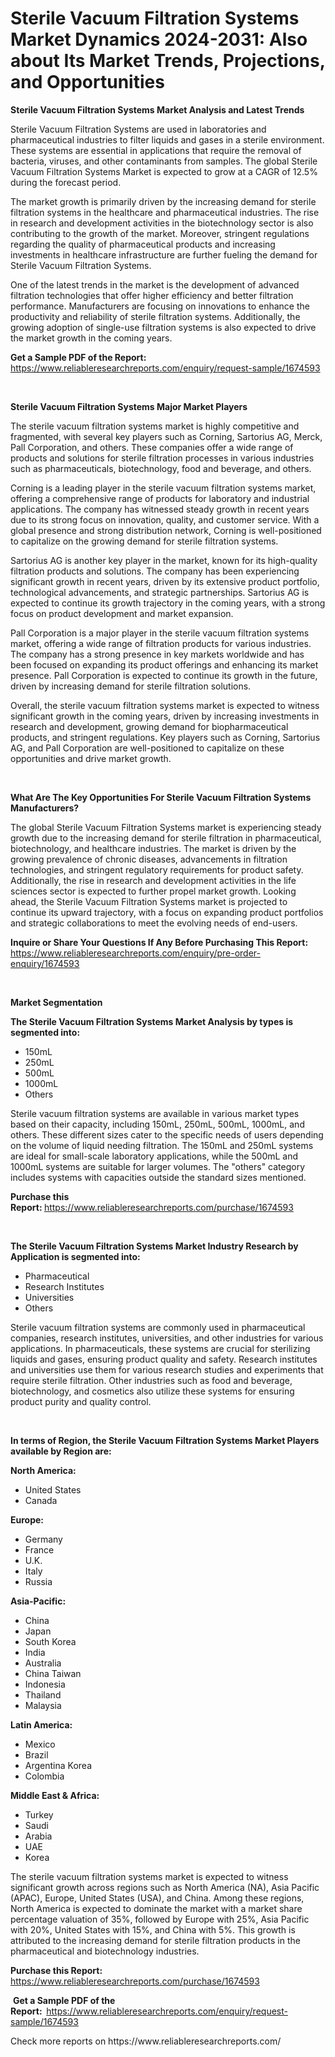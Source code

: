 <p><h1>Sterile Vacuum Filtration Systems Market Dynamics 2024-2031: Also about Its Market Trends, Projections, and Opportunities</h1></p><p><strong>Sterile Vacuum Filtration Systems Market Analysis and Latest Trends</strong></p>
<p><p>Sterile Vacuum Filtration Systems are used in laboratories and pharmaceutical industries to filter liquids and gases in a sterile environment. These systems are essential in applications that require the removal of bacteria, viruses, and other contaminants from samples. The global Sterile Vacuum Filtration Systems Market is expected to grow at a CAGR of 12.5% during the forecast period.</p><p>The market growth is primarily driven by the increasing demand for sterile filtration systems in the healthcare and pharmaceutical industries. The rise in research and development activities in the biotechnology sector is also contributing to the growth of the market. Moreover, stringent regulations regarding the quality of pharmaceutical products and increasing investments in healthcare infrastructure are further fueling the demand for Sterile Vacuum Filtration Systems.</p><p>One of the latest trends in the market is the development of advanced filtration technologies that offer higher efficiency and better filtration performance. Manufacturers are focusing on innovations to enhance the productivity and reliability of sterile filtration systems. Additionally, the growing adoption of single-use filtration systems is also expected to drive the market growth in the coming years.</p></p>
<p><strong>Get a Sample PDF of the Report:&nbsp;</strong> <a href="https://www.reliableresearchreports.com/enquiry/request-sample/1674593">https://www.reliableresearchreports.com/enquiry/request-sample/1674593</a></p>
<p>&nbsp;</p>
<p><strong>Sterile Vacuum Filtration Systems Major Market Players</strong></p>
<p><p>The sterile vacuum filtration systems market is highly competitive and fragmented, with several key players such as Corning, Sartorius AG, Merck, Pall Corporation, and others. These companies offer a wide range of products and solutions for sterile filtration processes in various industries such as pharmaceuticals, biotechnology, food and beverage, and others.</p><p>Corning is a leading player in the sterile vacuum filtration systems market, offering a comprehensive range of products for laboratory and industrial applications. The company has witnessed steady growth in recent years due to its strong focus on innovation, quality, and customer service. With a global presence and strong distribution network, Corning is well-positioned to capitalize on the growing demand for sterile filtration systems.</p><p>Sartorius AG is another key player in the market, known for its high-quality filtration products and solutions. The company has been experiencing significant growth in recent years, driven by its extensive product portfolio, technological advancements, and strategic partnerships. Sartorius AG is expected to continue its growth trajectory in the coming years, with a strong focus on product development and market expansion.</p><p>Pall Corporation is a major player in the sterile vacuum filtration systems market, offering a wide range of filtration products for various industries. The company has a strong presence in key markets worldwide and has been focused on expanding its product offerings and enhancing its market presence. Pall Corporation is expected to continue its growth in the future, driven by increasing demand for sterile filtration solutions.</p><p>Overall, the sterile vacuum filtration systems market is expected to witness significant growth in the coming years, driven by increasing investments in research and development, growing demand for biopharmaceutical products, and stringent regulations. Key players such as Corning, Sartorius AG, and Pall Corporation are well-positioned to capitalize on these opportunities and drive market growth.</p></p>
<p>&nbsp;</p>
<p><strong>What Are The Key Opportunities For Sterile Vacuum Filtration Systems Manufacturers?</strong></p>
<p><p>The global Sterile Vacuum Filtration Systems market is experiencing steady growth due to the increasing demand for sterile filtration in pharmaceutical, biotechnology, and healthcare industries. The market is driven by the growing prevalence of chronic diseases, advancements in filtration technologies, and stringent regulatory requirements for product safety. Additionally, the rise in research and development activities in the life sciences sector is expected to further propel market growth. Looking ahead, the Sterile Vacuum Filtration Systems market is projected to continue its upward trajectory, with a focus on expanding product portfolios and strategic collaborations to meet the evolving needs of end-users.</p></p>
<p><strong>Inquire or Share Your Questions If Any Before Purchasing This Report:</strong> <a href="https://www.reliableresearchreports.com/enquiry/pre-order-enquiry/1674593">https://www.reliableresearchreports.com/enquiry/pre-order-enquiry/1674593</a></p>
<p>&nbsp;</p>
<p><strong>Market Segmentation</strong></p>
<p><strong>The Sterile Vacuum Filtration Systems Market Analysis by types is segmented into:</strong></p>
<p><ul><li>150mL</li><li>250mL</li><li>500mL</li><li>1000mL</li><li>Others</li></ul></p>
<p><p>Sterile vacuum filtration systems are available in various market types based on their capacity, including 150mL, 250mL, 500mL, 1000mL, and others. These different sizes cater to the specific needs of users depending on the volume of liquid needing filtration. The 150mL and 250mL systems are ideal for small-scale laboratory applications, while the 500mL and 1000mL systems are suitable for larger volumes. The "others" category includes systems with capacities outside the standard sizes mentioned.</p></p>
<p><strong>Purchase this Report:&nbsp;</strong><a href="https://www.reliableresearchreports.com/purchase/1674593">https://www.reliableresearchreports.com/purchase/1674593</a></p>
<p>&nbsp;</p>
<p><strong>The Sterile Vacuum Filtration Systems Market Industry Research by Application is segmented into:</strong></p>
<p><ul><li>Pharmaceutical</li><li>Research Institutes</li><li>Universities</li><li>Others</li></ul></p>
<p><p>Sterile vacuum filtration systems are commonly used in pharmaceutical companies, research institutes, universities, and other industries for various applications. In pharmaceuticals, these systems are crucial for sterilizing liquids and gases, ensuring product quality and safety. Research institutes and universities use them for various research studies and experiments that require sterile filtration. Other industries such as food and beverage, biotechnology, and cosmetics also utilize these systems for ensuring product purity and quality control.</p></p>
<p>&nbsp;</p>
<p><strong>In terms of Region, the Sterile Vacuum Filtration Systems Market Players available by Region are:</strong></p>
<p>
    <p> <strong> North America: </strong>
        <ul>
            <li>United States</li>
            <li>Canada</li>
        </ul>
        </p> 
    <p> <strong> Europe: </strong>
        <ul>
            <li>Germany</li>
            <li>France</li>
            <li>U.K.</li>
            <li>Italy</li>
            <li>Russia</li>
        </ul>
        </p> 
    <p> <strong> Asia-Pacific: </strong>
        <ul>
            <li>China</li>
            <li>Japan</li>
            <li>South Korea</li>
            <li>India</li>
            <li>Australia</li>
            <li>China Taiwan</li>
            <li>Indonesia</li>
            <li>Thailand</li>
            <li>Malaysia</li>
        </ul>
        </p> 
    <p> <strong> Latin America: </strong>
        <ul>
            <li>Mexico</li>
            <li>Brazil</li>
            <li>Argentina Korea</li>
            <li>Colombia</li>
        </ul>
        </p> 
    <p> <strong> Middle East & Africa: </strong>
        <ul>
            <li>Turkey</li>
            <li>Saudi</li>
            <li>Arabia</li>
            <li>UAE</li>
            <li>Korea</li>
        </ul>
    </p>
    </p>
<p><p>The sterile vacuum filtration systems market is expected to witness significant growth across regions such as North America (NA), Asia Pacific (APAC), Europe, United States (USA), and China. Among these regions, North America is expected to dominate the market with a market share percentage valuation of 35%, followed by Europe with 25%, Asia Pacific with 20%, United States with 15%, and China with 5%. This growth is attributed to the increasing demand for sterile filtration products in the pharmaceutical and biotechnology industries.</p></p>
<p><strong>Purchase this Report: </strong><a href="https://www.reliableresearchreports.com/purchase/1674593">https://www.reliableresearchreports.com/purchase/1674593</a></p>
<p>&nbsp;<strong>Get a Sample PDF of the Report:&nbsp;&nbsp;</strong><a href="https://www.reliableresearchreports.com/enquiry/request-sample/1674593">https://www.reliableresearchreports.com/enquiry/request-sample/1674593</a></p>
<p><strong></strong></p>
<p>Check more reports on https://www.reliableresearchreports.com/</p>